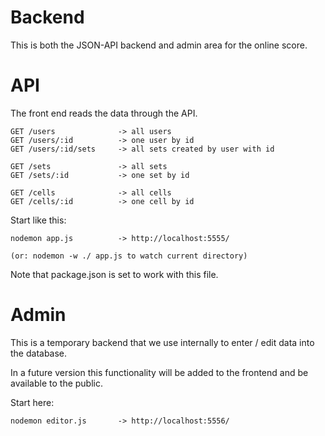 Backend
=======

This is both the JSON-API backend and admin area for the online score.


API
===

The front end reads the data through the API.

	GET /users				-> all users
	GET /users/:id 			-> one user by id
	GET /users/:id/sets 	-> all sets created by user with id

	GET /sets 				-> all sets
	GET /sets/:id 			-> one set by id

	GET /cells 				-> all cells
	GET /cells/:id 			-> one cell by id

Start like this:

    nodemon app.js 			-> http://localhost:5555/

    (or: nodemon -w ./ app.js to watch current directory)

Note that package.json is set to work with this file.


Admin
=====

This is a temporary backend that we use internally to enter / edit data into the database.

In a future version this functionality will be added to the frontend and be available to the public.

Start here:

	nodemon editor.js 		-> http://localhost:5556/


